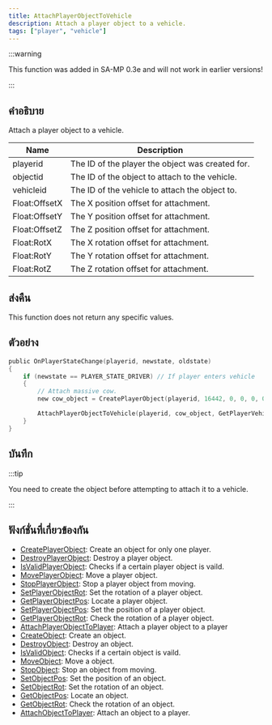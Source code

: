 ```yaml
---
title: AttachPlayerObjectToVehicle
description: Attach a player object to a vehicle.
tags: ["player", "vehicle"]
---
```


:::warning

This function was added in SA-MP 0.3e and will not work in earlier versions!

:::

## คำอธิบาย

Attach a player object to a vehicle.

| Name          | Description                                      |
| ------------- | ------------------------------------------------ |
| playerid      | The ID of the player the object was created for. |
| objectid      | The ID of the object to attach to the vehicle.   |
| vehicleid     | The ID of the vehicle to attach the object to.   |
| Float:OffsetX | The X position offset for attachment.            |
| Float:OffsetY | The Y position offset for attachment.            |
| Float:OffsetZ | The Z position offset for attachment.            |
| Float:RotX    | The X rotation offset for attachment.            |
| Float:RotY    | The Y rotation offset for attachment.            |
| Float:RotZ    | The Z rotation offset for attachment.            |

## ส่งคืน

This function does not return any specific values.

## ตัวอย่าง

```c
public OnPlayerStateChange(playerid, newstate, oldstate)
{
    if (newstate == PLAYER_STATE_DRIVER) // If player enters vehicle
    {
        // Attach massive cow.
        new cow_object = CreatePlayerObject(playerid, 16442, 0, 0, 0, 0, 0, 0);

        AttachPlayerObjectToVehicle(playerid, cow_object, GetPlayerVehicleID(playerid), 0.0, 0.0, 1.0, 0.0, 0.0, 0.0);
    }
}
```

## บันทึก

:::tip

You need to create the object before attempting to attach it to a vehicle.

:::

## ฟังก์ชั่นที่เกี่ยวข้องกัน

- [CreatePlayerObject](../../scripting/functions/CreateObject.md): Create an object for only one player.
- [DestroyPlayerObject](../../scripting/functions/DestroyObject.md): Destroy a player object.
- [IsValidPlayerObject](../../scripting/functions/IsValidObject.md): Checks if a certain player object is vaild.
- [MovePlayerObject](../../scripting/functions/MoveObject.md): Move a player object.
- [StopPlayerObject](../../scripting/functions/StopObject.md): Stop a player object from moving.
- [SetPlayerObjectRot](../../scripting/functions/SetPlayerObjectRot.md): Set the rotation of a player object.
- [GetPlayerObjectPos](../../scripting/functions/GetPlayerObjectPos.md): Locate a player object.
- [SetPlayerObjectPos](../../scripting/functions/SetPlayerObjectPos.md): Set the position of a player object.
- [GetPlayerObjectRot](../../scripting/functions/GetPlayerObjectRot.md): Check the rotation of a player object.
- [AttachPlayerObjectToPlayer](../../scripting/functions/AttachPlayerObjectToPlayer.md): Attach a player object to a player
- [CreateObject](../../scripting/functions/CreateObject.md): Create an object.
- [DestroyObject](../../scripting/functions/DestroyObject.md): Destroy an object.
- [IsValidObject](../../scripting/functions/IsValidObject.md): Checks if a certain object is vaild.
- [MoveObject](../../scripting/functions/MoveObject.md): Move a object.
- [StopObject](../../scripting/functions/StopObject.md): Stop an object from moving.
- [SetObjectPos](../../scripting/functions/SetObjectPos.md): Set the position of an object.
- [SetObjectRot](../../scripting/functions/SetObjectRot.md): Set the rotation of an object.
- [GetObjectPos](../../scripting/functions/GetObjectPos.md): Locate an object.
- [GetObjectRot](../../scripting/functions/GetObjectRot.md): Check the rotation of an object.
- [AttachObjectToPlayer](../../scripting/functions/AttachObjectToPlayer.md): Attach an object to a player.
